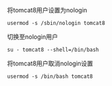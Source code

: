 将tomcat8用户设置为nologin

```shell
usermod -s /sbin/nologin tomcat8
```

切换至nologin用户

```shell
su - tomcat8 --shell=/bin/bash
```

将tomcat8用户取消nologin设置

```shell
usermod -s /bin/bash tomcat8
```

